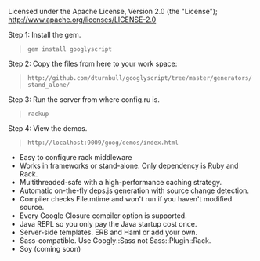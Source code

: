 Licensed under the Apache License, Version 2.0 (the "License"); 
http://www.apache.org/licenses/LICENSE-2.0

Step 1:  Install the gem.
> `gem install googlyscript`

Step 2: Copy the files from here to your work space:
> `http://github.com/dturnbull/googlyscript/tree/master/generators/stand_alone/`

Step 3: Run the server from where config.ru is.
> `rackup`

Step 4: View the demos.
> `http://localhost:9009/goog/demos/index.html`

* Easy to configure rack middleware
* Works in frameworks or stand-alone.  Only dependency is Ruby and Rack.
* Multithreaded-safe with a high-performance caching strategy.
* Automatic on-the-fly deps.js generation with source change detection.
* Compiler checks File.mtime and won't run if you haven't modified source.
* Every Google Closure compiler option is supported.
* Java REPL so you only pay the Java startup cost once.
* Server-side templates.  ERB and Haml or add your own.
* Sass-compatible.  Use Googly::Sass not Sass::Plugin::Rack.
* Soy (coming soon)
